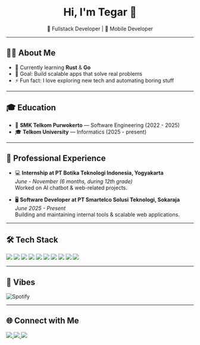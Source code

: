 <!-- Banner / Intro -->
<h1 align="center">Hi, I'm Tegar 👋</h1>
<p align="center">
  🚀 Fullstack Developer | 📱 Mobile Developer  
</p>

---

## 🧑‍💻 About Me
- 🌱 Currently learning **Rust** & **Go**  
- 🎯 Goal: Build scalable apps that solve real problems  
- ⚡ Fun fact: I love exploring new tech and automating boring stuff  

---

## 🎓 Education
- 🏫 **SMK Telkom Purwokerto** — Software Engineering (2022 - 2025)  
- 🎓 **Telkom University** — Informatics (2025 - present)  

---

## 💼 Professional Experience
- 💻 **Internship at PT Botika Teknologi Indonesia, Yogyakarta**  
  _June - November (6 months, during 12th grade)_  
  Worked on AI chatbot & web-related projects.  

- 🖥️ **Software Developer at PT Smartelco Solusi Teknologi, Sokaraja**  
  _June 2025 - Present_  
  Building and maintaining internal tools & scalable web applications.  

---

## 🛠️ Tech Stack
<p>
  <img src="https://img.shields.io/badge/Rust-black?style=for-the-badge&logo=rust&logoColor=white"/>
  <img src="https://img.shields.io/badge/Restate-FF6F00?style=for-the-badge&logo=rust&logoColor=white"/>
  <img src="https://img.shields.io/badge/PHP-777BB4?style=for-the-badge&logo=php&logoColor=white"/>
  <img src="https://img.shields.io/badge/Laravel-FF2D20?style=for-the-badge&logo=laravel&logoColor=white"/>
  <img src="https://img.shields.io/badge/MySQL-4479A1?style=for-the-badge&logo=mysql&logoColor=white"/>
  <img src="https://img.shields.io/badge/SurrealDB-FC427B?style=for-the-badge&logo=databricks&logoColor=white"/>
  <img src="https://img.shields.io/badge/PostgreSQL-336791?style=for-the-badge&logo=postgresql&logoColor=white"/>
  <img src="https://img.shields.io/badge/SolidJS-2C4F7C?style=for-the-badge&logo=solid&logoColor=white"/>
  <img src="https://img.shields.io/badge/React-20232A?style=for-the-badge&logo=react&logoColor=61DAFB"/>
  <img src="https://img.shields.io/badge/TailwindCSS-38B2AC?style=for-the-badge&logo=tailwind-css&logoColor=white"/>
</p>

---

## 🎵 Vibes 
![Spotify](https://novatorem.vercel.app/api/spotify)

---

## 🌐 Connect with Me
<p>
  <a href="https://linkedin.com/in/your-linkedin" target="_blank">
    <img src="https://img.shields.io/badge/LinkedIn-blue?style=for-the-badge&logo=linkedin"/>
  </a>
  <a href="https://instagram.com/your-instagram" target="_blank">
    <img src="https://img.shields.io/badge/Instagram-purple?style=for-the-badge&logo=instagram"/>
  </a>
  <a href="mailto:your@email.com">
    <img src="https://img.shields.io/badge/Email-D14836?style=for-the-badge&logo=gmail&logoColor=white"/>
  </a>
</p>
